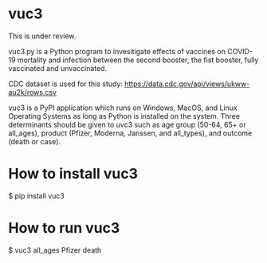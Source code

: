 # vuc3
This is under review.

vuc3.py is a Python program to invesitigate effects of vaccines on COVID-19 mortality and infection between the second booster, the fist booster, fully vaccinated and unvaccinated.

CDC dataset is used for this study:
https://data.cdc.gov/api/views/ukww-au2k/rows.csv

vuc3 is a PyPI application which runs on Windows, MacOS, and Linux Operating Systems
as long as Python is installed on the system. Three determinants should be given to uvc3 such as age group (50-64, 65+ or all_ages), product (Pfizer, Moderna, Janssen, and all_types), and outcome (death or case).

# How to install vuc3
$ pip install vuc3

# How to run vuc3
$ vuc3 all_ages Pfizer death
